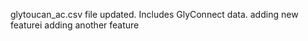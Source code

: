 glytoucan_ac.csv file updated. Includes GlyConnect data.
adding new featurei
adding another feature
